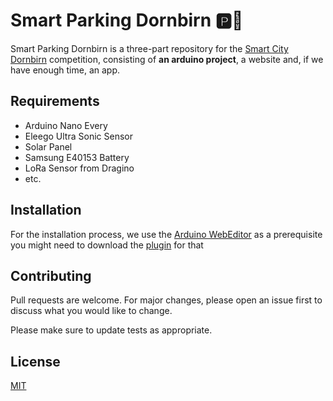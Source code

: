 # Smart Parking Dornbirn 🅿️🚗

Smart Parking Dornbirn is a three-part repository for the [Smart City Dornbirn](https://smartcitydornbirn.com/) competition, consisting of **an arduino project**, a website and, if we have enough time, an app. 

## Requirements

- Arduino Nano Every
- Eleego Ultra Sonic Sensor
- Solar Panel
- Samsung E40153 Battery
- LoRa Sensor from Dragino
- etc.

## Installation

For the installation process, we use the [Arduino WebEditor](https://create.arduino.cc/) as a prerequisite you might need to download the [plugin](https://create.arduino.cc/getting-started/plugin/welcome) for that


## Contributing
Pull requests are welcome. For major changes, please open an issue first to discuss what you would like to change.

Please make sure to update tests as appropriate.

## License
[MIT](https://choosealicense.com/licenses/mit/)

